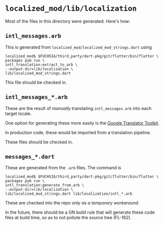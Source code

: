 # `localized_mod/lib/localization`

Most of the files in this directory were generated. Here's how:

## `intl_messages.arb`

This is generated from `localized_mod/localized_mod_strings.dart` using

```shell
localized_mod$ $FUCHSIA/third_party/dart-pkg/git/flutter/bin/flutter \
packages pub run \
intl_translation:extract_to_arb \
--output-dir=lib/localization \
lib/localized_mod_strings.dart
```

This file should be checked in.

## `intl_messages_*.arb`

These are the result of _manually_ translating `intl_messages.arb` into each
target locale.

One option for generating these more easily is the
[Google Translator Toolkit](https://translate.google.com/toolkit/).

In production code, these would be imported from a translation pipeline.

These files should be checked in.

## `messages_*.dart`

These are generated from the `.arb` files. The command is

```shell
localized_mod$ $FUCHSIA/third_party/dart-pkg/git/flutter/bin/flutter \
packages pub run \
intl_translation:generate_from_arb \
--output-dir=lib/localization \
lib/localized_mod_strings.dart lib/localization/intl_*.arb
```

These are checked into the repo _only as a temporary workaround_.

In the future, there should be a GN build rule that will generate these code
files at build time, so as to not pollute the source tree (FL-162).

